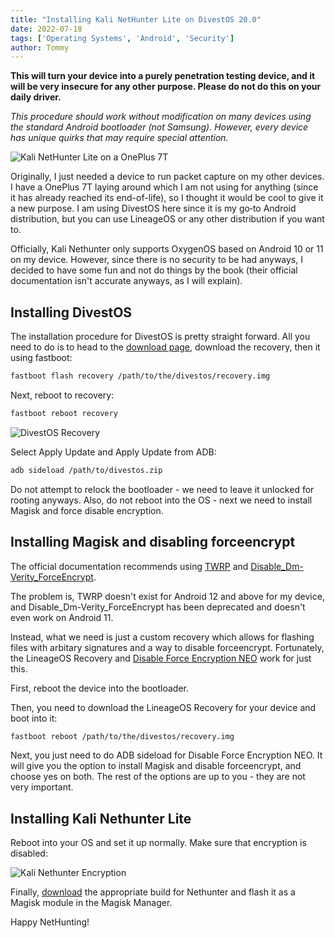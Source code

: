```yaml
---
title: "Installing Kali NetHunter Lite on DivestOS 20.0"
date: 2022-07-18
tags: ['Operating Systems', 'Android', 'Security']
author: Tommy
---
```


**This will turn your device into a purely penetration testing device, and it will be very insecure for any other purpose. Please do not do this on your daily driver.**

_This procedure should work without modification on many devices using the standard Android bootloader (not Samsung). However, every device has unique quirks that may require special attention._

![Kali NetHunter Lite on a OnePlus 7T](/images/kali-nethunter-op7t.jpg)

Originally, I just needed a device to run packet capture on my other devices. I have a OnePlus 7T laying around which I am not using for anything (since it has already reached its end-of-life), so I thought it would be cool to give it a new purpose. I am using DivestOS here since it is my go&#8209;to Android distribution, but you can use LineageOS or any other distribution if you want to.

Officially, Kali Nethunter only supports OxygenOS based on Android 10 or 11 on my device. However, since there is no security to be had anyways, I decided to have some fun and not do things by the book (their official documentation isn't accurate anyways, as I will explain).

## Installing DivestOS

The installation procedure for DivestOS is pretty straight forward. All you need to do is to head to the [download page](https://divestos.org/pages/devices), download the recovery, then it using fastboot:

```bash
fastboot flash recovery /path/to/the/divestos/recovery.img
```

Next, reboot to recovery:

```bash
fastboot reboot recovery
```

![DivestOS Recovery](/images/divestos-recovery.jpg)

Select Apply Update and Apply Update from ADB:

```bash
adb sideload /path/to/divestos.zip
```

Do not attempt to relock the bootloader - we need to leave it unlocked for rooting anyways. Also, do not reboot into the OS - next we need to install Magisk and force disable encryption.

## Installing Magisk and disabling forceencrypt

The official documentation recommends using [TWRP](https://twrp.me/) and [Disable_Dm-Verity_ForceEncrypt](https://forum.xda-developers.com/t/deprecated-universal-dm-verity-forceencrypt-disk-quota-disabler-11-2-2020.3817389/).

The problem is, TWRP doesn't exist for Android 12 and above for my device, and Disable_Dm-Verity_ForceEncrypt has been deprecated and doesn't even work on Android 11.

Instead, what we need is just a custom recovery which allows for flashing files with arbitary signatures and a way to disable forceencrypt. Fortunately, the LineageOS Recovery and [Disable Force Encryption NEO](https://forum.xda-developers.com/t/a-b-a-only-script-read-only-erofs-android-10-universal-disable-force-encryption-for-ro-and-rw-neo-stable.4454017/) work for just this.

First, reboot the device into the bootloader.

Then, you need to download the LineageOS Recovery for your device and boot into it:

```bash
fastboot reboot /path/to/the/divestos/recovery.img
```

Next, you just need to do ADB sideload for Disable Force Encryption NEO. It will give you the option to install Magisk and disable forceencrypt, and choose yes on both. The rest of the options are up to you - they are not very important.

## Installing Kali Nethunter Lite

Reboot into your OS and set it up normally. Make sure that encryption is disabled:

![Kali Nethunter Encryption](/images/kali-nethunter-encryption.jpg)

Finally, [download](https://www.kali.org/get-kali/#kali-mobile) the appropriate build for Nethunter and flash it as a Magisk module in the Magisk Manager.

Happy NetHunting!